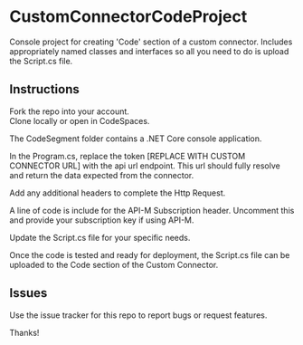 # CustomConnectorCodeProject
Console project for creating 'Code' section of a custom connector.  Includes appropriately named classes and interfaces so all you need to do is upload the Script.cs file.

## Instructions
Fork the repo into your account.  
Clone locally or open in CodeSpaces.

The CodeSegment folder contains a .NET Core console application.

In the Program.cs, replace the token [REPLACE WITH CUSTOM CONNECTOR URL] with the api url endpoint.  This url should fully resolve and return the data expected from the connector.

Add any additional headers to complete the Http Request.  

A line of code is include for the API-M Subscription header.  Uncomment this and provide your subscription key if using API-M.

Update the Script.cs file for your specific needs.

Once the code is tested and ready for deployment, the Script.cs file can be uploaded to the Code section of the Custom Connector.

## Issues
Use the issue tracker for this repo to report bugs or request features.

Thanks!